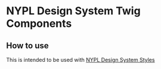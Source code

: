 # NYPL Design System Twig Components
## How to use
This is intended to be used with [NYPL Design System Styles](https://github.com/NYPL/nypl-design-system/tree/master/src/styles)
